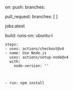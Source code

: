 

on:
  push:
    branches: 
    
  pull_request:
    branches: [  ]

jobs:atest

  build: runs-on: ubuntu-l


   


    

    steps:
    - uses: actions/checkout@v4
    - name: Use Node.js
      uses: actions/setup-node@v4
      with:
        node-version: ''

   
    
    - run: npm install


